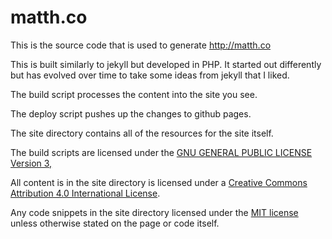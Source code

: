 matth.co
========

This is the source code that is used to generate http://matth.co

This is built similarly to jekyll but developed in PHP. It started out differently but has evolved over time to take some ideas from jekyll that I liked.

The build script processes the content into the site you see.

The deploy script pushes up the changes to github pages.

The site directory contains all of the resources for the site itself.

The build scripts are licensed under the [GNU GENERAL PUBLIC LICENSE Version 3,](http://www.gnu.org/copyleft/gpl.html "GPL v3")

All content is in the site directory is licensed under a [Creative Commons Attribution 4.0 International License](http://creativecommons.org/licenses/by/4.0/ "Creative Commons Attribution 4.0 International License").

Any code snippets in the site directory licensed under the [MIT license](http://www.opensource.org/licenses/mit-license.php "MIT license") unless otherwise stated on the page or code itself.